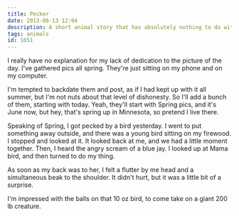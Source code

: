 ```yaml
---
title: Pecker
date: 2013-06-13 12:04
description: A short animal story that has absolutely nothing to do with my pets.
tags: animals
id: 1651
---
```

I really have no explanation for my lack of dedication to the picture of the day.  I've gathered pics all spring.  They're just sitting on my phone and on my computer.  

I'm tempted to backdate them and post, as if I had kept up with it all summer, but I'm not nuts about that level of dishonesty.  So I'll add a bunch of them, starting with today.  Yeah, they'll start with Spring pics, and it's June now, but hey, that's spring up in Minnesota, so pretend I live there.

Speaking of Spring, I got pecked by a bird yesterday.  I went to put something away outside, and there was a young bird sitting on my firewood.  I stopped and looked at it.  It looked back at me, and we had a little moment together.  Then, I heard the angry scream of a blue jay.  I looked up at Mama bird, and then turned to do my thing.

As soon as my back was to her, I felt a flutter by me head and a simultaneous beak to the shoulder.  It didn't hurt, but it was a little bit of a surprise.  

I'm impressed with the balls on that 10 oz bird, to come take on a giant 200 lb creature. 